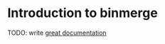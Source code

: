 # Introduction to binmerge

TODO: write [great documentation](http://jacobian.org/writing/what-to-write/)
